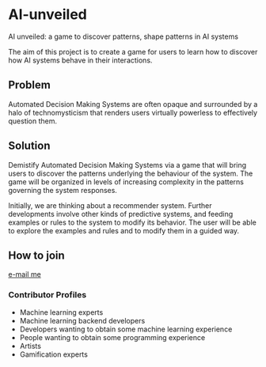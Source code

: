 # AI-unveiled
AI unveiled: a game to discover patterns, shape patterns in AI systems

The aim of this project is to create a game for users to learn how to discover how AI systems behave in their interactions.

## Problem ##
Automated Decision Making Systems are often opaque and surrounded by a halo of technomysticism that renders users virtually powerless to effectively question them. 

## Solution ##
Demistify Automated Decision Making Systems via a game that will bring users to discover the patterns underlying the behaviour of the system. The game will be organized in levels of increasing complexity in the patterns governing the system responses. 

Initially, we are thinking about a recommender system. Further developments involve other kinds of predictive systems, and feeding examples or rules to the system to modify its behavior. The user will be able to explore the examples and rules and to modify them in a guided way.

## How to join ##
[e-mail me](mailto:lauraalonsoalemany@gmail.com)

### Contributor Profiles ###
* Machine learning experts
* Machine learning backend developers
* Developers wanting to obtain some machine learning experience
* People wanting to obtain some programming experience
* Artists
* Gamification experts
